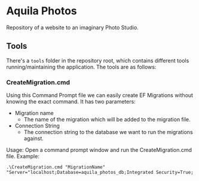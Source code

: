 # Aquila Photos
Repository of a website to an imaginary Photo Studio.

## Tools
There's a `tools` folder in the repository root, which contains different tools running/maintaining the application. The tools are as follows:

### CreateMigration.cmd
Using this Command Prompt file we can easily create EF Migrations without knowing the exact command. It has two parameters:

 - Migration name
	 - The name of the migration which will be added to the migration file.
 - Connection String
	 - The connection string to the database we want to run the migrations against.

Usage:
Open a command prompt window and run the CreateMigration.cmd file.
Example:

`.\CreateMigration.cmd "MigrationName" "Server="localhost;Database=aquila_photos_db;Integrated Security=True;`